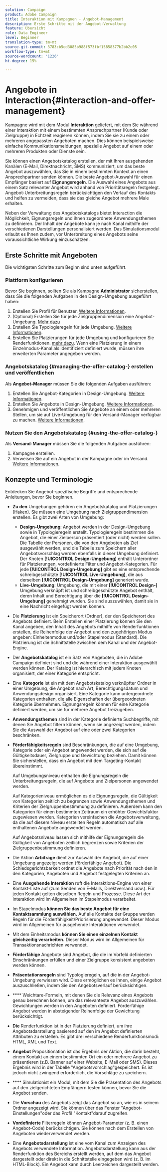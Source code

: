 ```yaml
---
solution: Campaign
product: Adobe Campaign
title: Interaktion mit Kampagnen - Angebot-Management
description: Erste Schritte mit der Angebot-Verwaltung
feature: Übersicht
role: Data Engineer
level: Beginner
translation-type: tm+mt
source-git-commit: 3783cb5ed3085b988f573fbf15858377b2bb2e05
workflow-type: tm+mt
source-wordcount: '1226'
ht-degree: 15%

---
```


# Angebote in Interaction{#interaction-and-offer-management}

Kampagne wird mit dem Modul **Interaktion** geliefert, mit dem Sie während einer Interaktion mit einem bestimmten Ansprechpartner (Kunde oder Zielgruppe) in Echtzeit reagieren können, indem Sie sie zu einem oder mehreren angepassten Angeboten machen. Dies können beispielsweise einfache Kommunikationsmeldungen, spezielle Angebot auf einem oder mehreren Produkten oder Dienste sein.

Sie können einen Angebotskatalog erstellen, der mit Ihren ausgehenden Kanälen (E-Mail, Direktnachricht, SMS) kommuniziert, um das beste Angebot auszuwählen, das Sie in einem bestimmten Kontext an einen Ansprechpartner senden können. Die beste Angebot-Auswahl für einen Empfänger basiert auf **Eignungsregeln**. Die Auswahl eines Angebots aus einem Satz relevanter Angebot wird anhand von Prioritätsregeln festgelegt. Angebot-Unterbreitungsregeln berücksichtigen den Verlauf des Kontakts und helfen zu vermeiden, dass sie das gleiche Angebot mehrere Male erhalten.

Neben der Verwaltung des Angebotskatalogs bietet Interaction die Möglichkeit, Eignungsregeln und ihnen zugeordnete Anwendungsthemen zu definieren. Der Inhalt der Angebote kann je nach Kanal mithilfe der verschiedenen Darstellungen personalisiert werden. Das Simulationsmodul erlaubt es Ihnen zudem, vor Unterbreitung eines Angebots seine voraussichtliche Wirkung einzuschätzen.

## Erste Schritte mit Angeboten

Die wichtigsten Schritte zum Beginn sind unten aufgeführt.

### Plattform konfigurieren

Bevor Sie beginnen, sollten Sie als Kampagne **Administrator** sicherstellen, dass Sie die folgenden Aufgaben in den Design-Umgebung ausgeführt haben:

1. Erstellen Sie Profil für Benutzer. [Weitere Informationen](interaction-operators.md).
1. (Optional) Erstellen Sie für jede Zielgruppendimension eine Angebot-Umgebung. [Mehr dazu](interaction-env.md)
1. Erstellen Sie Typologieregeln für jede Umgebung. [Weitere Informationen](interaction-offer.md#offer-presentation).
1. Erstellen Sie Platzierungen für jede Umgebung und konfigurieren Sie Renderfunktionen. [mehr dazu](interaction-offer-spaces.md).
Wenn eine Platzierung in einem Einzelmodus-Kanal als identifiziert definiert wurde, müssen ihre erweiterten Parameter angegeben werden.

### Angebotskatalog {#managing-the-offer-catalog-} erstellen und veröffentlichen

Als **Angebot-Manager** müssen Sie die folgenden Aufgaben ausführen:

1. Erstellen Sie Angebot-Kategorien in Design-Umgebung. [Weitere Informationen](interaction-offer-catalog.md#creating-offer-categories).
1. Erstellen Sie Angebote in Design-Umgebung. [Weitere Informationen](interaction-offer.md).
1. Genehmigen und veröffentlichen Sie Angebote an einem oder mehreren Stellen, um sie auf Live-Umgebung für den Versand-Manager verfügbar zu machen. [Weitere Informationen](interaction-offer.md#approve-offers).

### Nutzen Sie den Angebotskatalog {#using-the-offer-catalog-}

Als **Versand-Manager** müssen Sie die folgenden Aufgaben ausführen:

1. Kampagne erstellen.
1. Verweisen Sie auf ein Angebot in der Kampagne oder im Versand. [Weitere Informationen](interaction-send-offers.md).


## Konzepte und Terminologie

Entdecken Sie Angebot-spezifische Begriffe und entsprechende Anleitungen, bevor Sie beginnen.

* **Zu den** Umgebungen gehören ein Angebotskatalog und Platzierungen (Haken). Sie müssen eine Umgebung nach Zielgruppendimension erstellen.
Es gibt zwei Arten von Umgebung:

   * **Design-Umgebung**: Angebot werden in der Design-Umgebung sowie in Typologieregeln erstellt. Typologieregeln bestimmen die Angebot, die einer Zielperson präsentiert (oder nicht) werden sollen. Die Tabelle der Personen, die von den Angeboten als Ziel ausgewählt werden, und die Tabelle zum Speichern aller Angebotsvorschlag werden ebenfalls in dieser Umgebung definiert. Der Knoten **[!UICONTROL Design-Umgebung]** enthält Unterordner für Platzierungen, vordefinierte Filter und Angebot-Kategorien. Für jede **[!UICONTROL Design-Umgebung]** gibt es eine entsprechende schreibgeschützte **[!UICONTROL Live-Umgebung]**, die aus derselben **[!UICONTROL Design-Umgebung]** generiert wurde.
   * **Live-Umgebung**: Umgebung, die mit einer  **[!UICONTROL Design-]** Umgebung verknüpft ist und schreibgeschützte Angebot enthält, deren Inhalt und Berechtigung über die  **[!UICONTROL Design-Umgebung]** genehmigt wurden. Sie sind auszuwählen, damit sie in eine Nachricht eingefügt werden können.

* Die **Platzierung** ist ein Speicherort (Ordner), der den Speicherort des Angebots definiert. Beim Erstellen einer Platzierung können Sie den Kanal angeben, den Inhalt des Angebots mithilfe von Renderfunktionen erstellen, die Reihenfolge der Angebot und den zugehörigen Modus angeben: Einheitenmodus und/oder Stapelmodus (Standard). Die Platzierung ist die Schnittstelle zwischen dem Kanal und der Angebot-Engine.
* Der **Angebotskatalog** ist ein Satz von Angeboten, die in Adobe Campaign definiert sind und die während einer Interaktion ausgewählt werden können. Der Katalog ist hierarchisch mit jedem Knoten organisiert, der einer Kategorie entspricht.
* Eine **Kategorie** ist ein mit dem Angebotskatalog verknüpfter Ordner in einer Umgebung, die Angebot nach Art, Berechtigungsdatum und Anwendungsdesign organisiert. Eine Kategorie kann untergeordnete Kategorien enthalten, die alle Eigenschaften der übergeordneten Kategorie übernehmen. Eignungsregeln können für eine Kategorie definiert werden, um sie für mehrere Angebot freizugeben.
* **Anwendungsthemen** sind in der Kategorie definierte Suchbegriffe, mit denen Sie Angebot filtern können, wenn sie angezeigt werden, indem Sie die Auswahl der Angebot auf eine oder zwei Kategorien beschränken.
* **Förderfähigkeitsregeln** sind Beschränkungen, die auf eine Umgebung, Kategorie oder ein Angebot angewendet werden, die sich auf die Gültigkeitsdauer, Zielgruppe und Gewichtung beziehen. Damit können Sie sicherstellen, dass ein Angebot mit dem Targeting-Kontakt übereinstimmt.

   Auf Umgebungsniveau enthalten die Eignungsregeln die Unterbreitungsregeln, die auf Angebote und Zielpersonen angewendet werden.

   Auf Kategorieniveau ermöglichen es die Eignungsregeln, die Gültigkeit von Kategorien zeitlich zu begrenzen sowie Anwendungsthemen und Kriterien der Zielgruppenbestimmung zu definieren. Außerdem kann den Kategorien für einen bestimmten Zeitraum ein erhöhter Gewichtsfaktor zugewiesen werden. Kategorien vereinfachen die Angebotsverwaltung, da die auf diesem Niveau erstellten Regeln automatisch auf alle enthaltenen Angebote angewendet werden.

   Auf Angebotsniveau lassen sich mithilfe der Eignungsregeln die Gültigkeit von Angeboten zeitlich begrenzen sowie Kriterien der Zielgruppenbestimmung definieren.

* Die Aktion **Arbitrage** dient zur Auswahl der Angebot, die auf einer Umgebung angezeigt werden (förderfähige Angebot). Die Schiedsgerichtsbarkeit ordnet die Angebote nach Priorität nach den in den Kategorien, Angeboten und Angebot festgelegten Kriterien an.
* Eine **Ausgehende Interaktion** ruft die Interaktions-Engine von einer Kontakt-Liste auf (zum Senden von E-Mails, Direktversand usw.). Für jeden Kontakt gelten dieselben Regeln und Prozesse. Diese Art der Interaktion wird im Allgemeinen im Stapelmodus verarbeitet.
* Im Stapelmodus **können Sie das beste Angebot für eine Kontaktsammlung auswählen.** Auf alle Kontakte der Gruppe werden Regeln für die Förderfähigkeit/Priorisierung angewendet. Dieser Modus wird im Allgemeinen für ausgehende Interaktionen verwendet.
* Mit dem Einheitsmodus **können Sie einen einzelnen Kontakt gleichzeitig verarbeiten.** Dieser Modus wird im Allgemeinen für Transaktionsnachrichten verwendet.
* **Förderfähige** Angebote sind Angebot, die die im Vorfeld definierten Einschränkungen erfüllen und einer Zielgruppe konsistent angeboten werden können.
* **Präsentationsregeln** sind Typologieregeln, auf die in der Angebot-Umgebung verwiesen wird. Diese ermöglichen es Ihnen, einige Angebot auszuschließen, indem Sie den Angebotsverlauf berücksichtigen.
* **** Weichtare-Formeln, mit denen Sie die Relevanz eines Angebots genau berechnen können, um das relevanteste Angebot auszuwählen. Gewichtungen werden in den Angeboten definiert. Förderfähige Angebot werden in absteigender Reihenfolge der Gewichtung berücksichtigt.
* **Die** Renderfunktion ist in der Platzierung definiert, um ihre Angebotsdarstellung basierend auf den im Angebot definierten Attributen zu erstellen. Es gibt drei verschiedene Renderfunktionsmodi: HTML, XML und Text.
* **Angebot** Propositionation ist das Ergebnis der Aktion, die darin besteht, einem Kontakt an einem bestimmten Ort ein oder mehrere Angebot zu präsentieren (z.B. Banner auf einer Website, E-Mail oder SMS). Dieses Ergebnis wird in der Tabelle &quot;Angebotsvorschlag&quot;gespeichert. Es ist jedoch nicht zwingend erforderlich, die Vorschläge zu speichern.
* **** Simulationist ein Modul, mit dem Sie die Präsentation des Angebots auf den zielgerichteten Empfängern testen können, bevor Sie die Angebot senden.
* Die **Vorschau** des Angebots zeigt das Angebot so an, wie es in seinem Ordner angezeigt wird. Sie können über das Fenster &quot;Angebot-Einstellungen&quot;oder das Profil &quot;Kontakt&quot;darauf zugreifen.
* **Vordefinierte** Filterregeln können Angebot-Parameter (z. B. einen Angebot-Code) berücksichtigen. Sie können nach dem Erstellen von Angeboten wiederverwendet werden.
* Eine **Angebotsdarstellung** ist eine vom Kanal zum Anzeigen des Angebots verwendete Information. Angebotsdarstellung kann aus der Renderfunktion des Bereichs erstellt werden, auf dem das Angebot dargestellt oder direkt in die Schnittstelle eingegeben wird (z. B. im HTML-Block). Ein Angebot kann durch Leerzeichen dargestellt werden.

